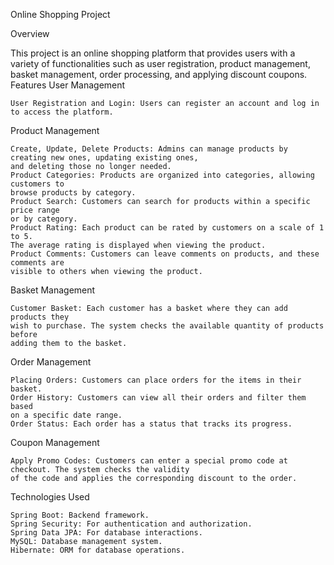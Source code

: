 Online Shopping Project

Overview

This project is an online shopping platform that provides users with a variety of functionalities such as user registration, product management, basket management, order processing, and applying discount coupons.
Features
User Management

    User Registration and Login: Users can register an account and log in to access the platform.

Product Management

    Create, Update, Delete Products: Admins can manage products by creating new ones, updating existing ones, 
    and deleting those no longer needed.
    Product Categories: Products are organized into categories, allowing customers to 
    browse products by category.
    Product Search: Customers can search for products within a specific price range 
    or by category.
    Product Rating: Each product can be rated by customers on a scale of 1 to 5. 
    The average rating is displayed when viewing the product.
    Product Comments: Customers can leave comments on products, and these comments are 
    visible to others when viewing the product.

Basket Management

    Customer Basket: Each customer has a basket where they can add products they 
    wish to purchase. The system checks the available quantity of products before 
    adding them to the basket.

Order Management

    Placing Orders: Customers can place orders for the items in their basket.
    Order History: Customers can view all their orders and filter them based 
    on a specific date range.
    Order Status: Each order has a status that tracks its progress.

Coupon Management

    Apply Promo Codes: Customers can enter a special promo code at checkout. The system checks the validity 
    of the code and applies the corresponding discount to the order.

Technologies Used

    Spring Boot: Backend framework.
    Spring Security: For authentication and authorization.
    Spring Data JPA: For database interactions.
    MySQL: Database management system.
    Hibernate: ORM for database operations.
